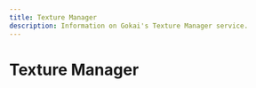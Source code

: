 ```yaml
---
title: Texture Manager
description: Information on Gokai's Texture Manager service.
---
```


# Texture Manager

